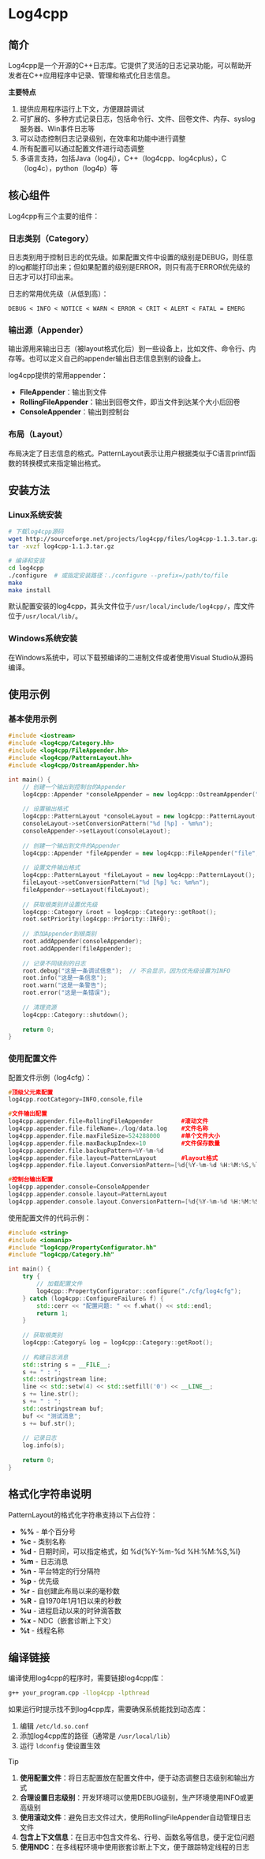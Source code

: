 # Log4cpp

## 简介

Log4cpp是一个开源的C++日志库。它提供了灵活的日志记录功能，可以帮助开发者在C++应用程序中记录、管理和格式化日志信息。

**主要特点**

1. 提供应用程序运行上下文，方便跟踪调试 
2. 可扩展的、多种方式记录日志，包括命令行、文件、回卷文件、内存、syslog服务器、Win事件日志等 
3. 可以动态控制日志记录级别，在效率和功能中进行调整
4. 所有配置可以通过配置文件进行动态调整
5. 多语言支持，包括Java（log4j），C++（log4cpp、log4cplus），C（log4c），python（log4p）等 

## 核心组件

Log4cpp有三个主要的组件：

### 日志类别（Category）

日志类别用于控制日志的优先级。如果配置文件中设置的级别是DEBUG，则任意的log都能打印出来；但如果配置的级别是ERROR，则只有高于ERROR优先级的日志才可以打印出来。

日志的常用优先级（从低到高）：
```
DEBUG < INFO < NOTICE < WARN < ERROR < CRIT < ALERT < FATAL = EMERG
```

### 输出源（Appender）

输出源用来输出日志（被layout格式化后）到一些设备上，比如文件、命令行、内存等。也可以定义自己的appender输出日志信息到别的设备上。

log4cpp提供的常用appender：
- **FileAppender**：输出到文件
- **RollingFileAppender**：输出到回卷文件，即当文件到达某个大小后回卷
- **ConsoleAppender**：输出到控制台

### 布局（Layout）

布局决定了日志信息的格式。PatternLayout表示让用户根据类似于C语言printf函数的转换模式来指定输出格式。

## 安装方法

### Linux系统安装

```bash
# 下载log4cpp源码
wget http://sourceforge.net/projects/log4cpp/files/log4cpp-1.1.3.tar.gz
tar -xvzf log4cpp-1.1.3.tar.gz

# 编译和安装
cd log4cpp
./configure  # 或指定安装路径：./configure --prefix=/path/to/file
make
make install
```

默认配置安装的log4cpp，其头文件位于`/usr/local/include/log4cpp/`，库文件位于`/usr/local/lib/`。

### Windows系统安装

在Windows系统中，可以下载预编译的二进制文件或者使用Visual Studio从源码编译。

## 使用示例

### 基本使用示例

```cpp
#include <iostream>
#include <log4cpp/Category.hh>
#include <log4cpp/FileAppender.hh>
#include <log4cpp/PatternLayout.hh>
#include <log4cpp/OstreamAppender.hh>

int main() {
    // 创建一个输出到控制台的Appender
    log4cpp::Appender *consoleAppender = new log4cpp::OstreamAppender("console", &std::cout);
    
    // 设置输出格式
    log4cpp::PatternLayout *consoleLayout = new log4cpp::PatternLayout();
    consoleLayout->setConversionPattern("%d [%p] - %m%n");
    consoleAppender->setLayout(consoleLayout);
    
    // 创建一个输出到文件的Appender
    log4cpp::Appender *fileAppender = new log4cpp::FileAppender("file", "application.log");
    
    // 设置文件输出格式
    log4cpp::PatternLayout *fileLayout = new log4cpp::PatternLayout();
    fileLayout->setConversionPattern("%d [%p] %c: %m%n");
    fileAppender->setLayout(fileLayout);
    
    // 获取根类别并设置优先级
    log4cpp::Category &root = log4cpp::Category::getRoot();
    root.setPriority(log4cpp::Priority::INFO);
    
    // 添加Appender到根类别
    root.addAppender(consoleAppender);
    root.addAppender(fileAppender);
    
    // 记录不同级别的日志
    root.debug("这是一条调试信息");  // 不会显示，因为优先级设置为INFO
    root.info("这是一条信息");
    root.warn("这是一条警告");
    root.error("这是一条错误");
    
    // 清理资源
    log4cpp::Category::shutdown();
    
    return 0;
}
```

### 使用配置文件

配置文件示例（log4cfg）：

```c++
#顶级父元素配置
log4cpp.rootCategory=INFO,console,file

#文件输出配置
log4cpp.appender.file=RollingFileAppender        #滚动文件
log4cpp.appender.file.fileName=./log/data.log    #文件名称
log4cpp.appender.file.maxFileSize=524288000      #单个文件大小
log4cpp.appender.file.maxBackupIndex=10          #文件保存数量
log4cpp.appender.file.backupPattern=%Y-%m-%d    
log4cpp.appender.file.layout=PatternLayout       #layout格式
log4cpp.appender.file.layout.ConversionPattern=[%d{%Y-%m-%d %H:%M:%S,%l}](%p)<%t>%c %x: %m%n    #输出格式

#控制台输出配置       
log4cpp.appender.console=ConsoleAppender
log4cpp.appender.console.layout=PatternLayout
log4cpp.appender.console.layout.ConversionPattern=[%d{%Y-%m-%d %H:%M:%S,%l}](%p)<%t>%c %x: %m%n
```

使用配置文件的代码示例：

```cpp
#include <string>
#include <iomanip>
#include "log4cpp/PropertyConfigurator.hh"
#include "log4cpp/Category.hh"

int main() {
    try {
        // 加载配置文件
        log4cpp::PropertyConfigurator::configure("./cfg/log4cfg");
    } catch (log4cpp::ConfigureFailure& f) {
        std::cerr << "配置问题: " << f.what() << std::endl;
        return 1;
    }
    
    // 获取根类别
    log4cpp::Category& log = log4cpp::Category::getRoot();
    
    // 构建日志消息
    std::string s = __FILE__;
    s += " : ";
    std::ostringstream line;
    line << std::setw(4) << std::setfill('0') << __LINE__;
    s += line.str();
    s += " : ";
    std::ostringstream buf;
    buf << "测试消息";
    s += buf.str();
    
    // 记录日志
    log.info(s);
    
    return 0;
}
```

## 格式化字符串说明

PatternLayout的格式化字符串支持以下占位符：

- **%%** - 单个百分号
- **%c** - 类别名称
- **%d** - 日期时间，可以指定格式，如 %d{%Y-%m-%d %H:%M:%S,%l}
- **%m** - 日志消息
- **%n** - 平台特定的行分隔符
- **%p** - 优先级
- **%r** - 自创建此布局以来的毫秒数
- **%R** - 自1970年1月1日以来的秒数
- **%u** - 进程启动以来的时钟滴答数
- **%x** - NDC（嵌套诊断上下文）
- **%t** - 线程名称

## 编译链接

编译使用log4cpp的程序时，需要链接log4cpp库：

```bash
g++ your_program.cpp -llog4cpp -lpthread
```

如果运行时提示找不到log4cpp库，需要确保系统能找到动态库：

1. 编辑 `/etc/ld.so.conf`
2. 添加log4cpp库的路径（通常是 `/usr/local/lib`）
3. 运行 `ldconfig` 使设置生效

> [!tip]
>
> 1. **使用配置文件**：将日志配置放在配置文件中，便于动态调整日志级别和输出方式
> 2. **合理设置日志级别**：开发环境可以使用DEBUG级别，生产环境使用INFO或更高级别
> 3. **使用滚动文件**：避免日志文件过大，使用RollingFileAppender自动管理日志文件
> 4. **包含上下文信息**：在日志中包含文件名、行号、函数名等信息，便于定位问题
> 5. **使用NDC**：在多线程环境中使用嵌套诊断上下文，便于跟踪特定线程的日志

